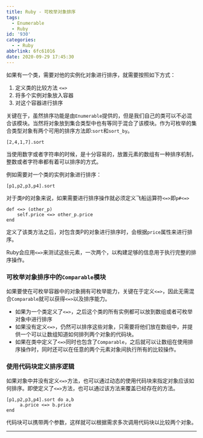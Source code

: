```yaml
---
title: Ruby - 可枚举对象排序
tags:
  - Enumerable
  - Ruby
id: '930'
categories:
  - - Ruby
abbrlink: 6fc61016
date: 2020-09-29 17:45:30
---
```


如果有一个类，需要对他的实例化对象进行排序，就需要按照如下方式：

1.  定义类的比较方法 `<=>`
2.  将多个实例对象放入容器
3.  对这个容器进行排序

关键在于，虽然排序功能是由`Enumerable`提供的，但是我们自己的类可以不必混合该模块。当然将对象放到集合类型中也有等同于混合了该模块。作为可枚举的集合类型对象有两个可用的排序方法即:`sort`和`sort_by`。

```
[2,4,1,7].sort
```

当使用数字或者字符串的时候，是十分容易的，放置元素的数组有一种排序机制，整数或者字符串都有着可以排序的方式。

例如需要对一个类的实例对象进行排序：

```
[p1,p2,p3,p4].sort
```

对于类`P`的对象来说，如果需要进行排序操作就必须定义飞船运算符`<=>`即`p#<=>`

```
def <=> (other_p)
    self.price <=> other_p.price
end
```

定义了该类方法之后，对包含类P的对象进行排序时，会根据`price`属性来进行排序。

Ruby会应用`<=>`来测试这些元素，一次两个，以构建足够的信息用于执行完整的排序操作。

### 可枚举对象排序中的`Comparable`模块

如果要使在可枚举容器中的对象拥有可枚举能力，关键在于定义`<=>`，因此无需混合`Comparable`就可以获得`<=>`以及排序能力。

*   如果为一个类定义了`<=>`，之后这个类的所有实例都可以放到数组或者可枚举对象中进行排序
*   如果没有定义`<=>`，仍然可以排序这些对象，只需要将他们放在数组中，并提供一个可以让数组知道如何排列两个对象的代码块。
*   如果在类中定义了`<=>`同时也包含了`Comparable`，之后就可以让数组在使用排序操作时，同时还可以在任意的两个元素对象间执行所有的比较操作。

### 使用代码块定义排序逻辑

如果对象中并没有定义`<=>`方法，也可以通过动态的使用代码块来指定对象应该如何排序。即使定义了`<=>`方法，也可以通过该方法来覆盖已经存在的方法。

```
[p1,p2,p3,p4].sort do a,b
     a.price <=> b.price
end
```

代码块可以携带两个参数，这样就可以根据需求多次调用代码块以比较两个对象。

* * *